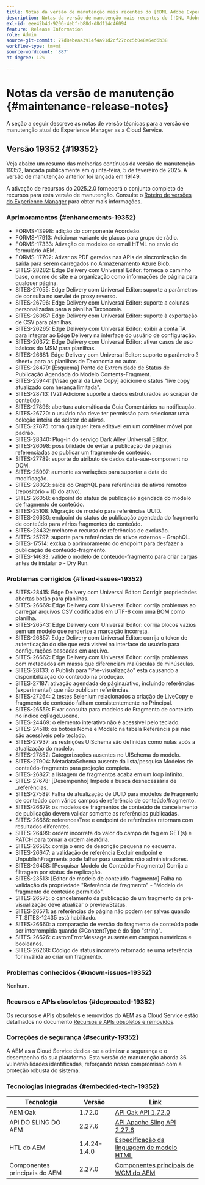 ```yaml
---
title: Notas da versão de manutenção mais recentes do [!DNL Adobe Experience Manager] as a Cloud Service.
description: Notas da versão de manutenção mais recentes do [!DNL Adobe Experience Manager] as a Cloud Service.
exl-id: eee42b4d-9206-4ebf-b88d-d8df14c46094
feature: Release Information
role: Admin
source-git-commit: 77d8ebeaa3914f4a91d2cf27ccc5b048e64d6b38
workflow-type: tm+mt
source-wordcount: '887'
ht-degree: 12%

---
```



# Notas da versão de manutenção {#maintenance-release-notes}

A seção a seguir descreve as notas de versão técnicas para a versão de manutenção atual do Experience Manager as a Cloud Service.

## Versão 19352 {#19352}

Veja abaixo um resumo das melhorias contínuas da versão de manutenção 19352, lançada publicamente em quinta-feira, 5 de fevereiro de 2025. A versão de manutenção anterior foi lançada em 19149.

A ativação de recursos do 2025.2.0 fornecerá o conjunto completo de recursos para esta versão de manutenção. Consulte o [Roteiro de versões do Experience Manager](https://experienceleague.adobe.com/en/docs/experience-manager-release-information/aem-release-updates/update-releases-roadmap) para obter mais informações.

### Aprimoramentos {#enhancements-19352}

* FORMS-13998: adição do componente Acordeão.
* FORMS-17913: Adicionar variante de placas para grupo de rádio.
* FORMS-17333: Ativação de modelos de email HTML no envio do formulário AEM.
* FORMS-17702: Ativar os PDF gerados nas APIs de sincronização de saída para serem carregados no Armazenamento Azure Blob.
* SITES-28282: Edge Delivery com Universal Editor: forneça o caminho base, o nome do site e a organização como informações de página para qualquer página.
* SITES-27055: Edge Delivery com Universal Editor: suporte a parâmetros de consulta no servlet de proxy reverso.
* SITES-26796: Edge Delivery com Universal Editor: suporte a colunas personalizadas para a planilha Taxonomia.
* SITES-26087: Edge Delivery com Universal Editor: suporte à exportação de CSV para planilhas.
* SITES-26265: Edge Delivery com Universal Editor: exibir a conta TA para integrar ao Edge Delivery na interface do usuário de configuração.
* SITES-20372: Edge Delivery com Universal Editor: ativar casos de uso básicos do MSM para planilhas.
* SITES-26681: Edge Delivery com Universal Editor: suporte o parâmetro ?sheet= para as planilhas de Taxonomia no autor.
* SITES-26479: [Esquema] Ponto de Extremidade de Status de Publicação Agendada do Modelo Contents-Fragment.
* SITES-25944: [Visão geral da Live Copy] adicione o status &quot;live copy atualizado com herança limitada&quot;.
* SITES-28713: [V2] Adicione suporte a dados estruturados ao scraper de conteúdo.
* SITES-27896: abertura automática da Guia Comentários na notificação.
* SITES-26720: o usuário não deve ter permissão para selecionar uma coleção inteira do seletor de ativos.
* SITES-27875: torna qualquer item editável em um contêiner móvel por padrão.
* SITES-28340: Plug-in do serviço Dark Alley Universal Editor.
* SITES-26098: possibilidade de evitar a publicação de páginas referenciadas ao publicar um fragmento de conteúdo.
* SITES-27789: suporte do atributo de dados data-aue-component no DOM.
* SITES-25997: aumente as variações para suportar a data de modificação.
* SITES-28023: saída do GraphQL para referências de ativos remotos (repositório + ID do ativo).
* SITES-26058: endpoint do status de publicação agendada do modelo de fragmento de conteúdo.
* SITES-25108: Migração de modelo para referências UUID.
* SITES-26630: endpoint do status de publicação agendada do fragmento de conteúdo para vários fragmentos de conteúdo.
* SITES-23432: melhore o recurso de referências de exclusão.
* SITES-25797: suporte para referências de ativos externos - GraphQL.
* SITES-17514: exclua o aprimoramento do endpoint para desfazer a publicação de conteúdo-fragmento.
* SITES-14633: valide o modelo de conteúdo-fragmento para criar cargas antes de instalar o - Dry Run.

### Problemas corrigidos {#fixed-issues-19352}

* SITES-28415: Edge Delivery com Universal Editor: Corrigir propriedades abertas botão para planilhas.
* SITES-26669: Edge Delivery com Universal Editor: corrija problemas ao carregar arquivos CSV codificados em UTF-8 com uma BOM como planilha.
* SITES-26543: Edge Delivery com Universal Editor: corrija blocos vazios sem um modelo que renderize a marcação incorreta.
* SITES-26857: Edge Delivery com Universal Editor: corrija o token de autenticação do site que está visível na interface do usuário para configurações baseadas em arquivo.
* SITES-26662: Edge Delivery com Universal Editor: corrija problemas com metadados em massa que diferenciam maiúsculas de minúsculas.
* SITES-28133: o Publish para &quot;Pré-visualização&quot; está causando a disponibilização do conteúdo na produção.
* SITES-27187: ativação agendada de página/ativo, incluindo referências (experimental) que não publicam referências.
* SITES-27264: 2 testes Selenium relacionados a criação de LiveCopy e fragmento de conteúdo falham consistentemente no Principal.
* SITES-26559: Fixar consulta para modelos de Fragmento de conteúdo no índice cqPageLucene.
* SITES-24469: o elemento interativo não é acessível pelo teclado.
* SITES-24518: os botões Nome e Modelo na tabela Referência pai não são acessíveis pelo teclado.
* SITES-27937: as restrições UISchema são definidas como nulas após a atualização do modelo.
* SITES-27852: Categorizações ausentes no UISchema do modelo.
* SITES-27904: MetadataSchema ausente da lista/pesquisa Modelos de conteúdo-fragmento para projeção completa.
* SITES-26827: a listagem de fragmentos acaba em um loop infinito.
* SITES-27678: [Desempenho] Impede a busca desnecessária de _referências.
* SITES-27589: Falha de atualização de UUID para modelos de Fragmento de conteúdo com vários campos de referência de conteúdo/fragmento.
* SITES-26679: os modelos de fragmentos de conteúdo de cancelamento de publicação devem validar somente as referências publicadas.
* SITES-26666: referencesTree e endpoint de referências retornam com resultados diferentes.
* SITES-26499: ordem incorreta do valor do campo de tag em GET(s) e PATCH para tornar a ordem aleatória.
* SITES-26585: corrija o erro de descrição pequena no esquema.
* SITES-26647: a validação de referência Excluir endpoint e UnpublishFragments pode falhar para usuários não administradores.
* SITES-26458: [Pesquisar Modelo de Conteúdo-Fragmento] Corrija a filtragem por status de replicação.
* SITES-23513: [Editor de modelo de conteúdo-fragmento] Falha na validação da propriedade &quot;Referência de fragmento&quot; - &quot;Modelo de fragmento de conteúdo permitido&quot;.
* SITES-26575: o cancelamento da publicação de um fragmento da pré-visualização deve atualizar o previewStatus.
* SITES-26571: as referências de página não podem ser salvas quando FT_SITES-12435 está habilitado.
* SITES-26660: a comparação de versão do fragmento de conteúdo pode ser interrompida quando @ContentType é do tipo &quot;string&quot;.
* SITES-26626: customErrorMessage ausente em campos numéricos e booleanos.
* SITES-26268: Código de status incorreto retornado se uma referência for inválida ao criar um fragmento.

### Problemas conhecidos {#known-issues-19352}

Nenhum.

### Recursos e APIs obsoletos {#deprecated-19352}

Os recursos e APIs obsoletos e removidos do AEM as a Cloud Service estão detalhados no documento [Recursos e APIs obsoletos e removidos](/help/release-notes/deprecated-removed-features.md).

### Correções de segurança {#security-19352}

A AEM as a Cloud Service dedica-se a otimizar a segurança e o desempenho da sua plataforma. Esta versão de manutenção aborda 36 vulnerabilidades identificadas, reforçando nosso compromisso com a proteção robusta do sistema.

### Tecnologias integradas {#embedded-tech-19352}

| Tecnologia | Versão | Link |
|---|---|---|
| AEM Oak | 1.72.0 | [API Oak API 1.72.0](https://www.javadoc.io/doc/org.apache.jackrabbit/oak-api/1.72.0/index.html) |
| API DO SLING DO AEM | 2.27.6 | [API Apache Sling API 2.27.6](https://www.javadoc.io/doc/org.apache.sling/org.apache.sling.api/latest/index.html) |
| HTL do AEM | 1.4.24-1.4.0 | [Especificação da linguagem de modelo HTML](https://github.com/adobe/htl-spec) |
| Componentes principais do AEM | 2.27.0 | [Componentes principais de WCM do AEM](https://github.com/adobe/aem-core-wcm-components) |
